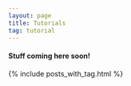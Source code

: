 ```yaml
---
layout: page
title: Tutorials
tag: tutorial
---
```


<h4>Stuff coming here soon!</h4>

{% include posts_with_tag.html %}
